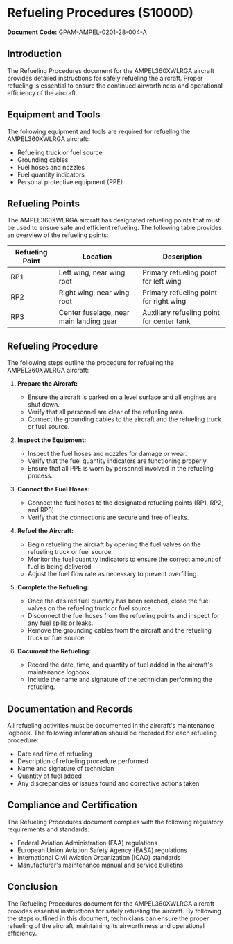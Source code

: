# Refueling Procedures (S1000D)

**Document Code:** GPAM-AMPEL-0201-28-004-A

## Introduction

The Refueling Procedures document for the AMPEL360XWLRGA aircraft provides detailed instructions for safely refueling the aircraft. Proper refueling is essential to ensure the continued airworthiness and operational efficiency of the aircraft.

## Equipment and Tools

The following equipment and tools are required for refueling the AMPEL360XWLRGA aircraft:

- Refueling truck or fuel source
- Grounding cables
- Fuel hoses and nozzles
- Fuel quantity indicators
- Personal protective equipment (PPE)

## Refueling Points

The AMPEL360XWLRGA aircraft has designated refueling points that must be used to ensure safe and efficient refueling. The following table provides an overview of the refueling points:

| Refueling Point | Location                          | Description                           |
|-----------------|-----------------------------------|---------------------------------------|
| RP1             | Left wing, near wing root         | Primary refueling point for left wing |
| RP2             | Right wing, near wing root        | Primary refueling point for right wing |
| RP3             | Center fuselage, near main landing gear | Auxiliary refueling point for center tank |

## Refueling Procedure

The following steps outline the procedure for refueling the AMPEL360XWLRGA aircraft:

1. **Prepare the Aircraft:**
   - Ensure the aircraft is parked on a level surface and all engines are shut down.
   - Verify that all personnel are clear of the refueling area.
   - Connect the grounding cables to the aircraft and the refueling truck or fuel source.

2. **Inspect the Equipment:**
   - Inspect the fuel hoses and nozzles for damage or wear.
   - Verify that the fuel quantity indicators are functioning properly.
   - Ensure that all PPE is worn by personnel involved in the refueling process.

3. **Connect the Fuel Hoses:**
   - Connect the fuel hoses to the designated refueling points (RP1, RP2, and RP3).
   - Verify that the connections are secure and free of leaks.

4. **Refuel the Aircraft:**
   - Begin refueling the aircraft by opening the fuel valves on the refueling truck or fuel source.
   - Monitor the fuel quantity indicators to ensure the correct amount of fuel is being delivered.
   - Adjust the fuel flow rate as necessary to prevent overfilling.

5. **Complete the Refueling:**
   - Once the desired fuel quantity has been reached, close the fuel valves on the refueling truck or fuel source.
   - Disconnect the fuel hoses from the refueling points and inspect for any fuel spills or leaks.
   - Remove the grounding cables from the aircraft and the refueling truck or fuel source.

6. **Document the Refueling:**
   - Record the date, time, and quantity of fuel added in the aircraft's maintenance logbook.
   - Include the name and signature of the technician performing the refueling.

## Documentation and Records

All refueling activities must be documented in the aircraft's maintenance logbook. The following information should be recorded for each refueling procedure:

- Date and time of refueling
- Description of refueling procedure performed
- Name and signature of technician
- Quantity of fuel added
- Any discrepancies or issues found and corrective actions taken

## Compliance and Certification

The Refueling Procedures document complies with the following regulatory requirements and standards:

- Federal Aviation Administration (FAA) regulations
- European Union Aviation Safety Agency (EASA) regulations
- International Civil Aviation Organization (ICAO) standards
- Manufacturer's maintenance manual and service bulletins

## Conclusion

The Refueling Procedures document for the AMPEL360XWLRGA aircraft provides essential instructions for safely refueling the aircraft. By following the steps outlined in this document, technicians can ensure the proper refueling of the aircraft, maintaining its airworthiness and operational efficiency.
